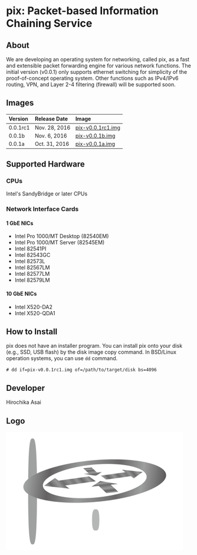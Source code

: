 # pix: Packet-based Information Chaining Service

## About
We are developing an operating system for networking, called pix, as a fast
and extensible packet forwarding engine for various network functions.
The initial version (v0.0.1) only supports ethernet switching for simplicity
of the proof-of-concept operating system.  Other functions such as IPv4/IPv6
routing, VPN, and Layer 2-4 filtering (firewall) will be supported soon.

## Images
| Version  | Release Date  | Image      |
| :------- | :------------ | :--------- |
| 0.0.1rc1 | Nov. 28, 2016 | [pix-v0.0.1rc1.img](https://pix.jar.jp/images/pix-v0.0.1rc1.img "pix-v0.0.1rc1.img") |
| 0.0.1b   | Nov. 6, 2016  | [pix-v0.0.1b.img](https://pix.jar.jp/images/pix-v0.0.1b.img "pix-v0.0.1b.img") |
| 0.0.1a   | Oct. 31, 2016 | [pix-v0.0.1a.img](https://pix.jar.jp/images/pix-v0.0.1a.img "pix-v0.0.1a.img") |

## Supported Hardware

### CPUs
Intel's SandyBridge or later CPUs

### Network Interface Cards
#### 1 GbE NICs
* Intel Pro 1000/MT Desktop (82540EM)
* Intel Pro 1000/MT Server (82545EM)
* Intel 82541PI
* Intel 82543GC
* Intel 82573L
* Intel 82567LM
* Intel 82577LM
* Intel 82579LM

#### 10 GbE NICs
* Intel X520-DA2
* Intel X520-QDA1

## How to Install
pix does not have an installer program.  You can install pix onto your disk
(e.g., SSD, USB flash) by the disk image copy command.
In BSD/Linux operation systems, you can use ```dd``` command.

```
# dd if=pix-v0.0.1rc1.img of=/path/to/target/disk bs=4096
```

## Developer
Hirochika Asai

## Logo
![Alt text](pix.png?raw=true "pix")
